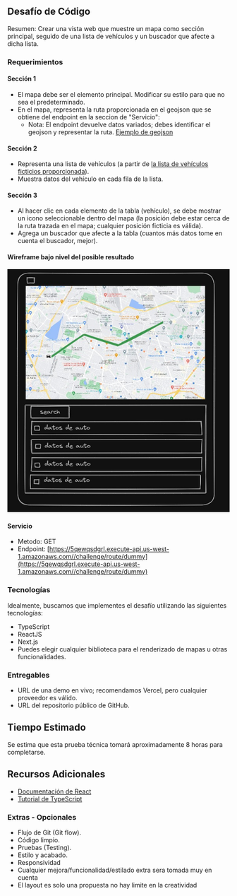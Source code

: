 ## Desafío de Código

Resumen: Crear una vista web que muestre un mapa como sección principal, seguido de una lista de vehículos y un buscador que afecte a dicha lista.

### Requerimientos

#### Sección 1
- El mapa debe ser el elemento principal. Modificar su estilo para que no sea el predeterminado.
- En el mapa, representa la ruta proporcionada en el geojson que se obtiene del endpoint en la seccion de "Servicio":
  - Nota: El endpoint devuelve datos variados; debes identificar el geojson y representar la ruta. [Ejemplo de geojson](assets/exampleRoute.geojson)

#### Sección 2
- Representa una lista de vehículos (a partir de [la lista de vehículos ficticios proporcionada](assets/carMock.json)).
- Muestra datos del vehículo en cada fila de la lista.

#### Sección 3
- Al hacer clic en cada elemento de la tabla (vehículo), se debe mostrar un icono seleccionable dentro del mapa (la posición debe estar cerca de la ruta trazada en el mapa; cualquier posición ficticia es válida).
- Agrega un buscador que afecte a la tabla (cuantos más datos tome en cuenta el buscador, mejor).


#### Wireframe bajo nivel del posible resultado
![Ejemplo](assets/viewExample.png)
#### Servicio
- Metodo: GET
- Endpoint:
[https://5qewqsdgrl.execute-api.us-west-1.amazonaws.com//challenge/route/dummy](https://5qewqsdgrl.execute-api.us-west-1.amazonaws.com//challenge/route/dummy)

### Tecnologías
Idealmente, buscamos que implementes el desafío utilizando las siguientes tecnologías:
- TypeScript
- ReactJS
- Next.js
- Puedes elegir cualquier biblioteca para el renderizado de mapas u otras funcionalidades.

### Entregables

- URL de una demo en vivo; recomendamos Vercel, pero cualquier proveedor es válido.
- URL del repositorio público de GitHub.


## Tiempo Estimado

Se estima que esta prueba técnica tomará aproximadamente 8 horas para completarse.

## Recursos Adicionales

- [Documentación de React](https://reactjs.org/docs/getting-started.html)
- [Tutorial de TypeScript](https://www.typescriptlang.org/docs/)


### Extras - Opcionales
- Flujo de Git (Git flow).
- Código limpio.
- Pruebas (Testing).
- Estilo y acabado.
- Responsividad
- Cualquier mejora/funcionalidad/estilado extra sera tomada muy en cuenta
- El layout es solo una propuesta  no hay limite en la creatividad